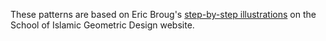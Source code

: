 These patterns are based on Eric Broug's [step-by-step illustrations](http://www.sigd.org/resources/pattern/) on the School of Islamic Geometric Design website.
